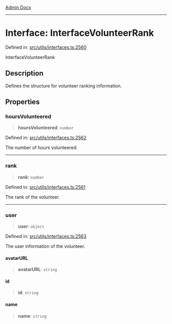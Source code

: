 [Admin Docs](/)

***

# Interface: InterfaceVolunteerRank

Defined in: [src/utils/interfaces.ts:2560](https://github.com/PalisadoesFoundation/talawa-admin/blob/main/src/utils/interfaces.ts#L2560)

InterfaceVolunteerRank

## Description

Defines the structure for volunteer ranking information.

## Properties

### hoursVolunteered

> **hoursVolunteered**: `number`

Defined in: [src/utils/interfaces.ts:2562](https://github.com/PalisadoesFoundation/talawa-admin/blob/main/src/utils/interfaces.ts#L2562)

The number of hours volunteered.

***

### rank

> **rank**: `number`

Defined in: [src/utils/interfaces.ts:2561](https://github.com/PalisadoesFoundation/talawa-admin/blob/main/src/utils/interfaces.ts#L2561)

The rank of the volunteer.

***

### user

> **user**: `object`

Defined in: [src/utils/interfaces.ts:2563](https://github.com/PalisadoesFoundation/talawa-admin/blob/main/src/utils/interfaces.ts#L2563)

The user information of the volunteer.

#### avatarURL

> **avatarURL**: `string`

#### id

> **id**: `string`

#### name

> **name**: `string`
